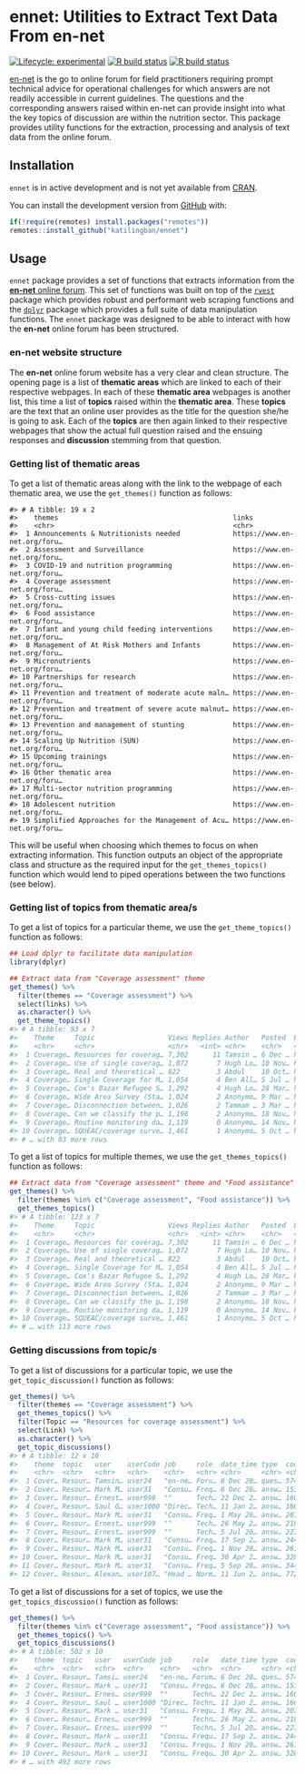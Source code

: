 
<!-- README.md is generated from README.Rmd. Please edit that file -->

# ennet: Utilities to Extract Text Data From en-net

<!-- badges: start -->

[![Lifecycle:
experimental](https://img.shields.io/badge/lifecycle-experimental-orange.svg)](https://www.tidyverse.org/lifecycle/#experimental)
[![R build
status](https://github.com/katilingban/ennet/workflows/R-CMD-check/badge.svg)](https://github.com/katilingban/ennet/actions)
[![R build
status](https://github.com/katilingban/ennet/workflows/test-coverage/badge.svg)](https://github.com/katilingban/ennet/actions)
<!-- badges: end -->

[en-net](https://www.en-net.org) is the go to online forum for field
practitioners requiring prompt technical advice for operational
challenges for which answers are not readily accessible in current
guidelines. The questions and the corresponding answers raised within
en-net can provide insight into what the key topics of discussion are
within the nutrition sector. This package provides utility functions for
the extraction, processing and analysis of text data from the online
forum.

## Installation

`ennet` is in active development and is not yet available from
[CRAN](https://CRAN.R-project.org).

<!---
You can install the released version of rennet from [CRAN](https://CRAN.R-project.org) with:

```r
install.packages("rennet")
```
--->

You can install the development version from
[GitHub](https://github.com/) with:

``` r
if(!require(remotes) install.packages("remotes"))
remotes::install_github("katilingban/ennet")
```

## Usage

`ennet` package provides a set of functions that extracts information
from the [**en-net** online forum](https://www.en-net.org). This set of
functions was built on top of the [`rvest`](https://rvest.tidyverse.org)
package which provides robust and performant web scraping functions and
the [`dplyr`](https://dplyr.tidyverse.org) package which provides a full
suite of data manipulation functions. The `ennet` package was designed
to be able to interact with how the **en-net** online forum has been
structured.

### en-net website structure

The **en-net** online forum website has a very clear and clean
structure. The opening page is a list of **thematic areas** which are
linked to each of their respective webpages. In each of these **thematic
area** webpages is another list, this time a list of **topics** raised
within the **thematic area**. These **topics** are the text that an
online user provides as the title for the question she/he is going to
ask. Each of the **topics** are then again linked to their respective
webpages that show the actual full question raised and the ensuing
responses and **discussion** stemming from that question.

### Getting list of thematic areas

To get a list of thematic areas along with the link to the webpage of
each thematic area, we use the `get_themes()` function as follows:

    #> # A tibble: 19 x 2
    #>    themes                                           links                       
    #>    <chr>                                            <chr>                       
    #>  1 Announcements & Nutritionists needed             https://www.en-net.org/foru…
    #>  2 Assessment and Surveillance                      https://www.en-net.org/foru…
    #>  3 COVID-19 and nutrition programming               https://www.en-net.org/foru…
    #>  4 Coverage assessment                              https://www.en-net.org/foru…
    #>  5 Cross-cutting issues                             https://www.en-net.org/foru…
    #>  6 Food assistance                                  https://www.en-net.org/foru…
    #>  7 Infant and young child feeding interventions     https://www.en-net.org/foru…
    #>  8 Management of At Risk Mothers and Infants        https://www.en-net.org/foru…
    #>  9 Micronutrients                                   https://www.en-net.org/foru…
    #> 10 Partnerships for research                        https://www.en-net.org/foru…
    #> 11 Prevention and treatment of moderate acute maln… https://www.en-net.org/foru…
    #> 12 Prevention and treatment of severe acute malnut… https://www.en-net.org/foru…
    #> 13 Prevention and management of stunting            https://www.en-net.org/foru…
    #> 14 Scaling Up Nutrition (SUN)                       https://www.en-net.org/foru…
    #> 15 Upcoming trainings                               https://www.en-net.org/foru…
    #> 16 Other thematic area                              https://www.en-net.org/foru…
    #> 17 Multi-sector nutrition programming               https://www.en-net.org/foru…
    #> 18 Adolescent nutrition                             https://www.en-net.org/foru…
    #> 19 Simplified Approaches for the Management of Acu… https://www.en-net.org/foru…

This will be useful when choosing which themes to focus on when
extracting information. This function outputs an object of the
appropriate class and structure as the required input for the
`get_themes_topics()` function which would lend to piped operations
between the two functions (see below).

### Getting list of topics from thematic area/s

To get a list of topics for a particular theme, we use the
`get_theme_topics()` function as follows:

``` r
## Load dplyr to facilitate data manipulation
library(dplyr)

## Extract data from "Coverage assessment" theme
get_themes() %>%
  filter(themes == "Coverage assessment") %>%
  select(links) %>%
  as.character() %>%
  get_theme_topics()
#> # A tibble: 93 x 7
#>    Theme     Topic                  Views Replies Author   Posted  Link         
#>    <chr>     <chr>                  <chr>   <int> <chr>    <chr>   <chr>        
#>  1 Coverage… Resources for coverag… 7,302      11 Tamsin … 6 Dec … https://www.…
#>  2 Coverage… Use of single coverag… 1,072       7 Hugh Lo… 10 Nov… https://www.…
#>  3 Coverage… Real and theoretical … 822         3 Abdul    10 Oct… https://www.…
#>  4 Coverage… Single Coverage for M… 1,054       4 Ben All… 5 Jul … https://www.…
#>  5 Coverage… Cox's Bazar Refugee S… 1,292       4 Hugh Lo… 28 Mar… https://www.…
#>  6 Coverage… Wide Area Survey (Sta… 1,024       2 Anonymo… 9 Mar … https://www.…
#>  7 Coverage… Disconnection between… 1,026       2 Tammam … 3 Mar … https://www.…
#>  8 Coverage… Can we classify the p… 1,198       2 Anonymo… 18 Nov… https://www.…
#>  9 Coverage… Routine monitoring da… 1,119       0 Anonymo… 14 Nov… https://www.…
#> 10 Coverage… SQUEAC/coverage surve… 1,461       1 Anonymo… 5 Oct … https://www.…
#> # … with 83 more rows
```

To get a list of topics for multiple themes, we use the
`get_themes_topics()` function as follows:

``` r
## Extract data from "Coverage assessment" theme and "Food assistance" theme
get_themes() %>%
  filter(themes %in% c("Coverage assessment", "Food assistance")) %>%
  get_themes_topics()
#> # A tibble: 123 x 7
#>    Theme     Topic                  Views Replies Author   Posted  Link         
#>    <chr>     <chr>                  <chr>   <int> <chr>    <chr>   <chr>        
#>  1 Coverage… Resources for coverag… 7,302      11 Tamsin … 6 Dec … https://www.…
#>  2 Coverage… Use of single coverag… 1,072       7 Hugh Lo… 10 Nov… https://www.…
#>  3 Coverage… Real and theoretical … 822         3 Abdul    10 Oct… https://www.…
#>  4 Coverage… Single Coverage for M… 1,054       4 Ben All… 5 Jul … https://www.…
#>  5 Coverage… Cox's Bazar Refugee S… 1,292       4 Hugh Lo… 28 Mar… https://www.…
#>  6 Coverage… Wide Area Survey (Sta… 1,024       2 Anonymo… 9 Mar … https://www.…
#>  7 Coverage… Disconnection between… 1,026       2 Tammam … 3 Mar … https://www.…
#>  8 Coverage… Can we classify the p… 1,198       2 Anonymo… 18 Nov… https://www.…
#>  9 Coverage… Routine monitoring da… 1,119       0 Anonymo… 14 Nov… https://www.…
#> 10 Coverage… SQUEAC/coverage surve… 1,461       1 Anonymo… 5 Oct … https://www.…
#> # … with 113 more rows
```

### Getting discussions from topic/s

To get a list of discussions for a particular topic, we use the
`get_topic_discussion()` function as follows:

``` r
get_themes() %>%
  filter(themes == "Coverage assessment") %>%
  get_themes_topics() %>%
  filter(Topic == "Resources for coverage assessment") %>%
  select(Link) %>%
  as.character() %>%
  get_topic_discussions()
#> # A tibble: 12 x 10
#>    theme  topic   user    userCode job     role  date_time type  code  post     
#>    <chr>  <chr>   <chr>   <chr>    <chr>   <chr> <chr>     <chr> <chr> <chr>    
#>  1 Cover… Resour… Tamsin… user24   "en-ne… Foru… 6 Dec 20… ques… 574   "Dear al…
#>  2 Cover… Resour… Mark M… user31   "Consu… Freq… 6 Dec 20… answ… 1536  "And her…
#>  3 Cover… Resour… Ernest… user999  ""      Tech… 22 Dec 2… answ… 1603  "Worksho…
#>  4 Cover… Resour… Saul G… user1000 "Direc… Tech… 11 Jan 2… answ… 1664  "And her…
#>  5 Cover… Resour… Mark M… user31   "Consu… Freq… 1 May 20… answ… 2076  "Just a …
#>  6 Cover… Resour… Ernest… user999  ""      Tech… 26 May 2… answ… 2180  "We are …
#>  7 Cover… Resour… Ernest… user999  ""      Tech… 5 Jul 20… answ… 2278  "Dear Co…
#>  8 Cover… Resour… Mark M… user31   "Consu… Freq… 17 Sep 2… answ… 2442  "Updated…
#>  9 Cover… Resour… Mark M… user31   "Consu… Freq… 1 Nov 20… answ… 2615  "And her…
#> 10 Cover… Resour… Mark M… user31   "Consu… Freq… 30 Apr 2… answ… 3288  "The Cov…
#> 11 Cover… Resour… Mark M… user31   "Consu… Freq… 5 Sep 20… answ… 3445  "Here is…
#> 12 Cover… Resour… Alexan… user107… "Head … Norm… 11 Jun 2… answ… 7723  "The Sta…
```

To get a list of discussions for a set of topics, we use the
`get_topics_discussion()` function as follows:

``` r
get_themes() %>%
  filter(themes %in% c("Coverage assessment", "Food assistance")) %>%
  get_themes_topics() %>%
  get_topics_discussions()
#> # A tibble: 502 x 10
#>    theme  topic   user   userCode job     role   date_time type  code  post     
#>    <chr>  <chr>   <chr>  <chr>    <chr>   <chr>  <chr>     <chr> <chr> <chr>    
#>  1 Cover… Resour… Tamsi… user24   "en-ne… Forum… 6 Dec 20… ques… 574   "Dear al…
#>  2 Cover… Resour… Mark … user31   "Consu… Frequ… 6 Dec 20… answ… 1536  "And her…
#>  3 Cover… Resour… Ernes… user999  ""      Techn… 22 Dec 2… answ… 1603  "Worksho…
#>  4 Cover… Resour… Saul … user1000 "Direc… Techn… 11 Jan 2… answ… 1664  "And her…
#>  5 Cover… Resour… Mark … user31   "Consu… Frequ… 1 May 20… answ… 2076  "Just a …
#>  6 Cover… Resour… Ernes… user999  ""      Techn… 26 May 2… answ… 2180  "We are …
#>  7 Cover… Resour… Ernes… user999  ""      Techn… 5 Jul 20… answ… 2278  "Dear Co…
#>  8 Cover… Resour… Mark … user31   "Consu… Frequ… 17 Sep 2… answ… 2442  "Updated…
#>  9 Cover… Resour… Mark … user31   "Consu… Frequ… 1 Nov 20… answ… 2615  "And her…
#> 10 Cover… Resour… Mark … user31   "Consu… Frequ… 30 Apr 2… answ… 3288  "The Cov…
#> # … with 492 more rows
```
